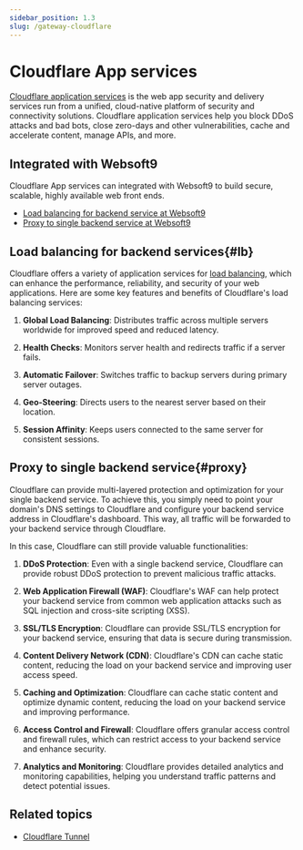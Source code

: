 ```yaml
---
sidebar_position: 1.3
slug: /gateway-cloudflare
---
```


# Cloudflare App services

[Cloudflare application services](https://www.cloudflare.com/application-services/products/) is the web app security and delivery services run from a unified, cloud-native platform of security and connectivity solutions. Cloudflare application services help you block DDoS attacks and bad bots, close zero-days and other vulnerabilities, cache and accelerate content, manage APIs, and more.

## Integrated with Websoft9

Cloudflare App services can integrated with Websoft9 to build secure, scalable, highly available web front ends.  

- [Load balancing for backend service at Websoft9](#lb)
- [Proxy to single backend service  at Websoft9](#proxy)


## Load balancing for backend services{#lb}

Cloudflare offers a variety of application services for [load balancing](https://www.cloudflare.com/application-services/products/load-balancing/), which can enhance the performance, reliability, and security of your web applications. Here are some key features and benefits of Cloudflare's load balancing services:  

1. **Global Load Balancing**: Distributes traffic across multiple servers worldwide for improved speed and reduced latency.

2. **Health Checks**: Monitors server health and redirects traffic if a server fails.

3. **Automatic Failover**: Switches traffic to backup servers during primary server outages.

4. **Geo-Steering**: Directs users to the nearest server based on their location.

5. **Session Affinity**: Keeps users connected to the same server for consistent sessions.

## Proxy to single backend service{#proxy}

Cloudflare can provide multi-layered protection and optimization for your single backend service. To achieve this, you simply need to point your domain's DNS settings to Cloudflare and configure your backend service address in Cloudflare's dashboard. This way, all traffic will be forwarded to your backend service through Cloudflare.

In this case, Cloudflare can still provide valuable functionalities:  

1. **DDoS Protection**: Even with a single backend service, Cloudflare can provide robust DDoS protection to prevent malicious traffic attacks.

2. **Web Application Firewall (WAF)**: Cloudflare's WAF can help protect your backend service from common web application attacks such as SQL injection and cross-site scripting (XSS).

3. **SSL/TLS Encryption**: Cloudflare can provide SSL/TLS encryption for your backend service, ensuring that data is secure during transmission.

4. **Content Delivery Network (CDN)**: Cloudflare's CDN can cache static content, reducing the load on your backend service and improving user access speed.

5. **Caching and Optimization**: Cloudflare can cache static content and optimize dynamic content, reducing the load on your backend service and improving performance.

6. **Access Control and Firewall**: Cloudflare offers granular access control and firewall rules, which can restrict access to your backend service and enhance security.

7. **Analytics and Monitoring**: Cloudflare provides detailed analytics and monitoring capabilities, helping you understand traffic patterns and detect potential issues.


## Related topics

- [Cloudflare Tunnel](https://github.com/cloudflare/cloudflared)
